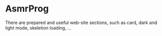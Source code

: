 # AsmrProg
There are prepared and useful web-site sections, such as card, dark and light mode, skeletion loading, ...
